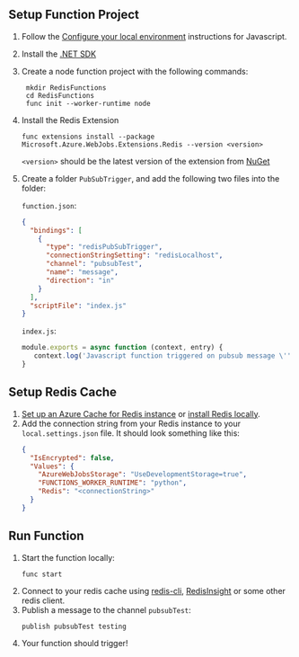## Setup Function Project
1. Follow the [Configure your local environment](https://learn.microsoft.com/en-us/azure/azure-functions/create-first-function-cli-node?pivots=nodejs-model-v4&tabs=azure-cli%2Cbrowser#configure-your-local-environment) instructions for Javascript.
1. Install the [.NET SDK](https://aka.ms/dotnet-download)
1. Create a node function project with the following commands:
   ```
    mkdir RedisFunctions
    cd RedisFunctions
    func init --worker-runtime node
    ```
1. Install the Redis Extension
   ```
   func extensions install --package Microsoft.Azure.WebJobs.Extensions.Redis --version <version>
   ```
   `<version>` should be the latest version of the extension from [NuGet](https://www.nuget.org/packages/Microsoft.Azure.WebJobs.Extensions.Redis)
1. Create a folder `PubSubTrigger`, and add the following two files into the folder:

   `function.json`:
   ```json
   {
     "bindings": [
       {
         "type": "redisPubSubTrigger",
         "connectionStringSetting": "redisLocalhost",
         "channel": "pubsubTest",
         "name": "message",
         "direction": "in"
       }
     ],
     "scriptFile": "index.js"
   }
   ```

   `index.js`:
   ```js
   module.exports = async function (context, entry) {
      context.log('Javascript function triggered on pubsub message \'' + message + '\' from channel \'pubsubTest\'.');
   }
   ```

## Setup Redis Cache
1. [Set up an Azure Cache for Redis instance](https://learn.microsoft.com/azure/azure-cache-for-redis/quickstart-create-redis) or [install Redis locally](https://redis.io/download/).
1. Add the connection string from your Redis instance to your `local.settings.json` file.
   It should look something like this:
    ```json
    {
      "IsEncrypted": false,
      "Values": {
        "AzureWebJobsStorage": "UseDevelopmentStorage=true",
        "FUNCTIONS_WORKER_RUNTIME": "python",
        "Redis": "<connectionString>"
      }
    }
    ```

## Run Function
1. Start the function locally:
   ```
   func start
   ```
1. Connect to your redis cache using [redis-cli](https://redis.io/docs/ui/cli/), [RedisInsight](https://redis.com/redis-enterprise/redis-insight/) or some other redis client.
1. Publish a message to the channel `pubsubTest`:
   ```
   publish pubsubTest testing
   ```
1. Your function should trigger!

